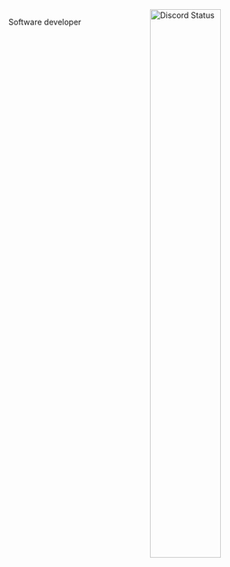 <a href="https://discord.com/users/455291940943167488" target="_blank">
	<img width="50%" align="right" alt="Discord Status" src="https://lanyard.cnrad.dev/api/455291940943167488?bg=1f1f1f&borderRadius=5px">
</a>

Software developer
